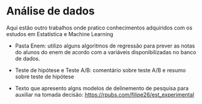 # Análise de dados

Aqui estão outro trabalhos onde pratico conhecimentos adquiridos com os estudos em Estatística e Machine Learning

- Pasta Enem: utilizo alguns algoritmos de regressão para prever as notas do alunos do enem de acordo com a variáveis disponibilizadas no banco de dados.

- Teste de hipótese e Teste A/B: comentário sobre teste A/B e resumo sobre teste de hipótese

- Texto que apresento algns modelos de delinemento de pesquisa para auxiliar na tomada decisão: https://rpubs.com/filipe26/est_experimental
